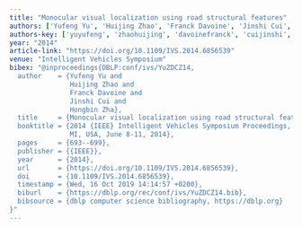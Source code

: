 ```yaml
---
title: "Monocular visual localization using road structural features"
authors: ['Yufeng Yu', 'Huijing Zhao', 'Franck Davoine', 'Jinshi Cui', 'Hongbin Zha']
authors-key: ['yuyufeng', 'zhaohuijing', 'davoinefranck', 'cuijinshi', 'zhahongbin']
year: "2014"
article-link: "https://doi.org/10.1109/IVS.2014.6856539"
venue: "Intelligent Vehicles Symposium"
bibex: "@inproceedings{DBLP:conf/ivs/YuZDCZ14,
  author    = {Yufeng Yu and
               Huijing Zhao and
               Franck Davoine and
               Jinshi Cui and
               Hongbin Zha},
  title     = {Monocular visual localization using road structural features},
  booktitle = {2014 {IEEE} Intelligent Vehicles Symposium Proceedings, Dearborn,
               MI, USA, June 8-11, 2014},
  pages     = {693--699},
  publisher = {{IEEE}},
  year      = {2014},
  url       = {https://doi.org/10.1109/IVS.2014.6856539},
  doi       = {10.1109/IVS.2014.6856539},
  timestamp = {Wed, 16 Oct 2019 14:14:57 +0200},
  biburl    = {https://dblp.org/rec/conf/ivs/YuZDCZ14.bib},
  bibsource = {dblp computer science bibliography, https://dblp.org}
}"
---
```


